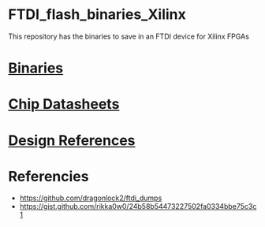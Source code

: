 # FTDI_flash_binaries_Xilinx
 This repository has the binaries to save in an FTDI device for Xilinx FPGAs

# [Binaries](./binaries/)

# [Chip Datasheets](./datasheet/)

# [Design References](/design_reference/)

# Referencies
- https://github.com/dragonlock2/ftdi_dumps
- https://gist.github.com/rikka0w0/24b58b54473227502fa0334bbe75c3c1